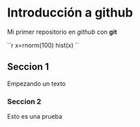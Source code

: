 # Introducción a github

Mi primer repositorio en *github* con **git**

´´r
x=rnorm(100)
hist(x)
´´
## Seccion 1

Empezando un texto

### Seccion 2

Esto es una prueba

